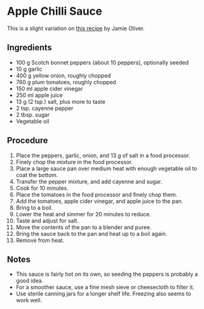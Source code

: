 # Apple Chilli Sauce

This is a slight variation on [this recipe](https://www.facebook.com/jamieoliver/videos/168100810727987/?v=168100810727987) by Jamie Oliver.

## Ingredients

* 100 g Scotch bonnet peppers (about 10 peppers), optionally seeded
* 10 g garlic
* 400 g yellow onion, roughly chopped
* 760 g plum tomatoes, roughly chopped
* 150 ml apple cider vinegar
* 250 ml apple juice
* 13 g (2 tsp.) salt, plus more to taste
* 2 tsp. cayenne pepper
* 2 tbsp. sugar
* Vegetable oil

## Procedure

1. Place the peppers, garlic, onion, and 13 g of salt in a food processor.
2. Finely chop the mixture in the food processor.
3. Place a large sauce pan over medium heat with enough vegetable oil to coat the bottom.
4. Transfer the pepper mixture, and add cayenne and sugar.
5. Cook for 10 minutes.
6. Place the tomatoes in the food processor and finely chop them.
7. Add the tomatoes, apple cider vinegar, and apple juice to the pan.
8. Bring to a boil.
9. Lower the heat and simmer for 20 minutes to reduce.
10. Taste and adjust for salt.
11. Move the contents of the pan to a blender and puree.
12. Bring the sauce back to the pan and heat up to a boil again.
13. Remove from heat.

## Notes

* This sauce is fairly hot on its own, so seeding the peppers is probably a good idea.
* For a smoother sauce, use a fine mesh sieve or cheesecloth to filter it.
* Use sterile canning jars  for a longer shelf life. Freezing also seems to work well.
